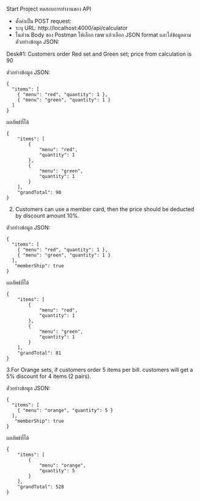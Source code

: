 Start Project
ทดสอบการทำงานของ API
- ตั้งค่าเป็น POST request:
- ระบุ URL: http://localhost:4000/api/calculator
- ในส่วน Body ของ Postman ให้เลือก raw แล้วเลือก JSON format และใส่ข้อมูลตามตัวอย่างข้อมูล JSON:


Desk#1: Customers order Red set and Green set; price from calculation is 90

ตัวอย่างข้อมูล JSON:

```
{
  "items": [
    { "menu": "red", "quantity": 1 },
    { "menu": "green", "quantity": 1 }
  ]
}
```
ผลลัพธ์ที่ได้
```
{
    "items": [
        {
            "menu": "red",
            "quantity": 1
        },
        {
            "menu": "green",
            "quantity": 1
        }
    ],
    "grandTotal": 90
}
```

2. Customers can use a member card, then the price should be deducted by discount amount 10%.

ตัวอย่างข้อมูล JSON:
```
{
  "items": [
    { "menu": "red", "quantity": 1 },
    { "menu": "green", "quantity": 1 }
  ],
   "memberShip": true
}
```
ผลลัพธ์ที่ได้
```
{
    "items": [
        {
            "menu": "red",
            "quantity": 1
        },
        {
            "menu": "green",
            "quantity": 1
        }
    ],
    "grandTotal": 81
}
```

3.For Orange sets, if customers order 5 items per bill. customers will get a 5% discount for 4 items (2 pairs).

ตัวอย่างข้อมูล JSON:
```
{
  "items": [
    { "menu": "orange", "quantity": 5 }
  ],
   "memberShip": true
}
```
ผลลัพธ์ที่ได้
```
{
    "items": [
        {
            "menu": "orange",
            "quantity": 5
        }
    ],
    "grandTotal": 528
}
```
